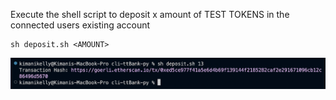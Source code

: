 Execute the shell script to deposit x amount of TEST TOKENS in the connected users existing account

```
sh deposit.sh <AMOUNT>
```

![Example of the deposit command](/docs/deposit.png "Screenshot of the deposit command")
